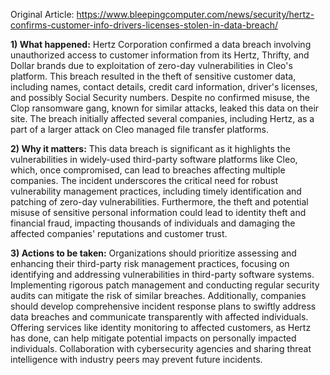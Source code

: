 Original Article: https://www.bleepingcomputer.com/news/security/hertz-confirms-customer-info-drivers-licenses-stolen-in-data-breach/

**1) What happened:**
Hertz Corporation confirmed a data breach involving unauthorized access to customer information from its Hertz, Thrifty, and Dollar brands due to exploitation of zero-day vulnerabilities in Cleo's platform. This breach resulted in the theft of sensitive customer data, including names, contact details, credit card information, driver's licenses, and possibly Social Security numbers. Despite no confirmed misuse, the Clop ransomware gang, known for similar attacks, leaked this data on their site. The breach initially affected several companies, including Hertz, as a part of a larger attack on Cleo managed file transfer platforms.

**2) Why it matters:**
This data breach is significant as it highlights the vulnerabilities in widely-used third-party software platforms like Cleo, which, once compromised, can lead to breaches affecting multiple companies. The incident underscores the critical need for robust vulnerability management practices, including timely identification and patching of zero-day vulnerabilities. Furthermore, the theft and potential misuse of sensitive personal information could lead to identity theft and financial fraud, impacting thousands of individuals and damaging the affected companies' reputations and customer trust.

**3) Actions to be taken:**
Organizations should prioritize assessing and enhancing their third-party risk management practices, focusing on identifying and addressing vulnerabilities in third-party software systems. Implementing rigorous patch management and conducting regular security audits can mitigate the risk of similar breaches. Additionally, companies should develop comprehensive incident response plans to swiftly address data breaches and communicate transparently with affected individuals. Offering services like identity monitoring to affected customers, as Hertz has done, can help mitigate potential impacts on personally impacted individuals. Collaboration with cybersecurity agencies and sharing threat intelligence with industry peers may prevent future incidents.